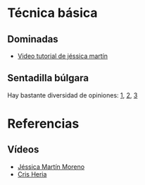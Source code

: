 
# Técnica básica

## Dominadas

- [Video tutorial de jéssica martín](https://www.youtube.com/watch?v=3nSaIugxv7Y)

## Sentadilla búlgara

Hay bastante diversidad de opiniones: [1](https://www.youtube.com/watch?v=x_k90ghjPPw&t=225), [2](https://www.youtube.com/watch?v=SkNsa3eBwLA&t=116), [3](https://www.youtube.com/watch?v=fSyiHxm1Igw&t=208)

# Referencias

## Vídeos

- [Jéssica Martín Moreno](https://www.youtube.com/@jessmartinm)
- [Cris Heria](https://inv.nadeko.net/search?q=Cris%20heria)
